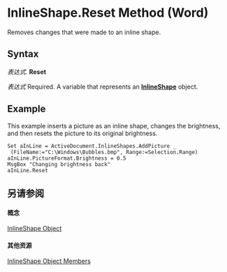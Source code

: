 
# InlineShape.Reset Method (Word)

Removes changes that were made to an inline shape.


## Syntax

 _表达式_. **Reset**

 _表达式_ Required. A variable that represents an **[InlineShape](a8fd110a-4aa7-c4b9-1559-32022787d955.md)** object.


## Example

This example inserts a picture as an inline shape, changes the brightness, and then resets the picture to its original brightness.


```
Set aInLine = ActiveDocument.InlineShapes.AddPicture _ 
 (FileName:="C:\Windows\Bubbles.bmp", Range:=Selection.Range) 
aInLine.PictureFormat.Brightness = 0.5 
MsgBox "Changing brightness back" 
aInLine.Reset
```


## 另请参阅


#### 概念


[InlineShape Object](a8fd110a-4aa7-c4b9-1559-32022787d955.md)
#### 其他资源


[InlineShape Object Members](http://msdn.microsoft.com/library/f9de7adf-d761-3824-ba2e-c58c26de3d82%28Office.15%29.aspx)
